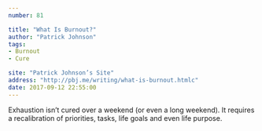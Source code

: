 ```yaml
---
number: 81

title: "What Is Burnout?"
author: "Patrick Johnson"
tags:
- Burnout
- Cure

site: "Patrick Johnson’s Site"
address: "http://pbj.me/writing/what-is-burnout.htmlc"
date: 2017-09-12 22:55:00
---
```


Exhaustion isn’t cured over a weekend (or even a long weekend). It requires a recalibration of priorities, tasks, life goals and even life purpose.
